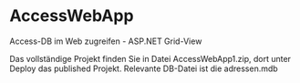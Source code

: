 # AccessWebApp
Access-DB im Web zugreifen - ASP.NET Grid-View

Das vollständige Projekt finden Sie in Datei AccessWebApp1.zip, dort unter Deploy
das published Projekt. Relevante DB-Datei ist die adressen.mdb
